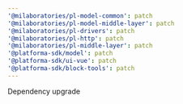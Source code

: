 ```yaml
---
'@milaboratories/pl-model-common': patch
'@milaboratories/pl-model-middle-layer': patch
'@milaboratories/pl-drivers': patch
'@milaboratories/pl-http': patch
'@milaboratories/pl-middle-layer': patch
'@platforma-sdk/model': patch
'@platforma-sdk/ui-vue': patch
'@platforma-sdk/block-tools': patch
---
```


Dependency upgrade
